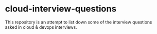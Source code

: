 # cloud-interview-questions
This repository is an attempt to list down some of the interview questions asked in cloud &amp; devops interviews.

